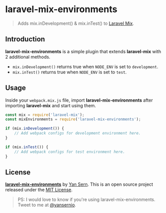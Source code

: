 # laravel-mix-environments
> Adds mix.inDevelopment() & mix.inTest() to [Laravel Mix](https://github.com/JeffreyWay/laravel-mix).

## Introduction
**laravel-mix-environments** is a simple plugin that extends **laravel-mix** with 2 additional methods.

* `mix.inDevelopment()` returns true when `NODE_ENV` is set to `development`.
* `mix.inTest()` returns true when `NODE_ENV` is set to `test`.

## Usage
Inside your `webpack.mix.js` file, import **laravel-mix-environments** after importing **laravel-mix** and start using them.

```js
const mix = require('laravel-mix');
const mixEnvironments = require('laravel-mix-environments');

if (mix.inDevelopment()) {
    // Add webpack configs for development environment here.
}

if (mix.inTest()) {
    // Add webpack configs for test environment here.
}
```

## License
**[laravel-mix-environments](https://github.com/yansern/laravel-mix-environments)** by [Yan Sern](https://twitter.com/yansernio). This is an open source project released under the [MIT License](LICENSE).

> PS: I would love to know if you're using laravel-mix-environments. Tweet to me at [@yansernio](https://twitter.com/yansernio).

